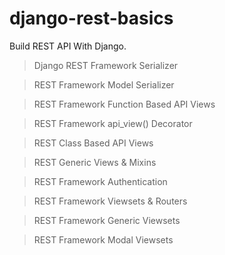 # django-rest-basics
Build REST API With Django.

>   Django REST Framework  Serializer

>   REST Framework Model Serializer  

>   REST Framework Function Based API Views 

>   REST Framework api_view() Decorator  

>    REST Class Based API Views

>   REST Generic Views & Mixins 

>   REST Framework Authentication

>    REST Framework Viewsets & Routers

>    REST Framework Generic Viewsets

>   REST Framework Modal Viewsets
